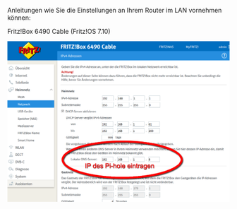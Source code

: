   
Anleitungen wie Sie die Einstellungen an Ihrem Router im LAN vornehmen können:

Fritz!Box 6490 Cable (Fritz!OS 7.10)

![](FritzBox6490Cable-2.png?raw=true) 

